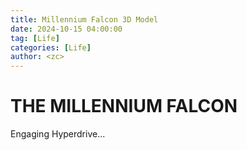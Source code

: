 ```yaml
---
title: Millennium Falcon 3D Model
date: 2024-10-15 04:00:00
tag: [Life]
categories: [Life]
author: <zc>
---
```


<!DOCTYPE html>
<html lang="en">
<head>
  <meta charset="utf-8">
  <meta name="viewport" content="width=device-width, initial-scale=1.0">

  <link rel="stylesheet" href="{{ '/assets/js/public/style.css' | relative_url }}">
  <script async src="https://unpkg.com/es-module-shims@1.6.3/dist/es-module-shims.js"></script>
  <script type="importmap">
    {
      "imports": {
        "three": "https://unpkg.com/three@v0.163.0/build/three.module.js",
        "three/addons/": "https://unpkg.com/three@v0.163.0/examples/jsm/"
      }
    }
  </script>
</head>
<body>
  <div id="heading">
    <h1>THE MILLENNIUM FALCON</h1>
    <div class="border"></div>
  </div>
  <div id="progress-container">
    <div id="progress">Engaging Hyperdrive...</div>
  </div>

  <script type="module" src="{{ '/assets/js/main.js' | relative_url }}"></script>
</body>
</html>
